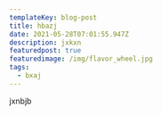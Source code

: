 ```yaml
---
templateKey: blog-post
title: hbazj
date: 2021-05-28T07:01:55.947Z
description: jxkxn
featuredpost: true
featuredimage: /img/flavor_wheel.jpg
tags:
  - bxaj
---
```

jxnbjb